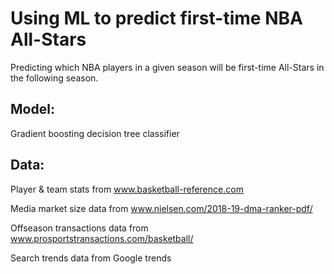 # Using ML to predict first-time NBA All-Stars

Predicting which NBA players in a given season will be first-time All-Stars in the following season.




## Model:
Gradient boosting decision tree classifier




## Data:
Player & team stats from www.basketball-reference.com

Media market size data from www.nielsen.com/2018-19-dma-ranker-pdf/

Offseason transactions data from www.prosportstransactions.com/basketball/

Search trends data from Google trends
